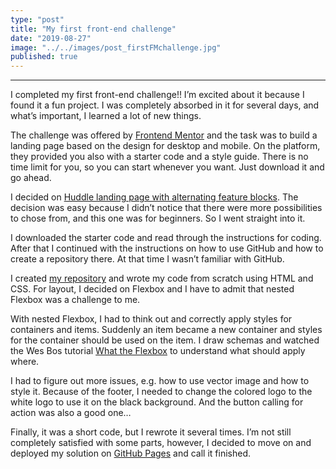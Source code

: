 ```yaml
---
type: "post"
title: "My first front-end challenge"
date: "2019-08-27"
image: "../../images/post_firstFMchallenge.jpg"
published: true
---
```


---

I completed my first front-end challenge!! I’m excited about it because I found it a fun project. I was completely absorbed in it for several days, and what’s important, I learned a lot of new things.

The challenge was offered by [Frontend Mentor](https://www.frontendmentor.io/) and the task was to build a landing page based on the design for desktop and mobile. On the platform, they provided you also with a starter code and a style guide. There is no time limit for you, so you can start whenever you want. Just download it and go ahead.

I decided on [Huddle landing page with alternating feature blocks](https://www.frontendmentor.io/challenges/huddle-landing-page-with-alternating-feature-blocks-5ca5f5981e82137ec91a5100). The decision was easy because I didn’t notice that there were more possibilities to chose from, and this one was for beginners. So I went straight into it.

I downloaded the starter code and read through the instructions for coding. After that I continued with the instructions on how to use GitHub and how to create a repository there. At that time I wasn’t familiar with GitHub.

I created [my repository](https://github.com/mstanka/huddle-landing-page) and wrote my code from scratch using HTML and CSS. For layout, I decided on Flexbox and I have to admit that nested Flexbox was a challenge to me.

With nested Flexbox, I had to think out and correctly apply styles for containers and items. Suddenly an item became a new container and styles for the container should be used on the item. I draw schemas and watched the Wes Bos tutorial [What the Flexbox](https://flexbox.io/) to understand what should apply where.

I had to figure out more issues, e.g. how to use vector image and how to style it. Because of the footer, I needed to change the colored logo to the white logo to use it on the black background. And the button calling for action was also a good one…

Finally, it was a short code, but I rewrote it several times. I’m not still completely satisfied with some parts, however, I decided to move on and deployed my solution on [GitHub Pages](https://mstanka.github.io/huddle-landing-page/) and call it finished.

